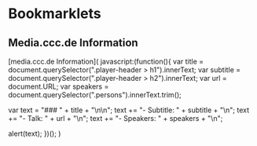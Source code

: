 # Bookmarklets

## Media.ccc.de Information

[media.ccc.de Information](
javascript:(function(){
var title = document.querySelector(".player-header > h1").innerText;
var subtitle = document.querySelector(".player-header > h2").innerText;
var url = document.URL;
var speakers = document.querySelector(".persons").innerText.trim();

var text = "### " + title + "\n\n";
text += "- Subtitle: " + subtitle + "\n";
text += "- Talk: " + url + "\n";
text += "- Speakers: " + speakers + "\n";

alert(text);
})();
)
